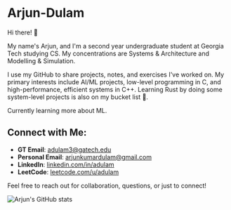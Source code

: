 # Arjun-Dulam 

Hi there! 👋

My name's Arjun, and I'm a second year undergraduate student at Georgia Tech studying CS. My concentrations are Systems & Architecture and Modelling & Simulation.

I use my GitHub to share projects, notes, and exercises I've worked on. My primary interests include AI/ML projects, low-level programming in C, and high-performance, efficient systems in C++. Learning Rust by doing some system-level projects is also on my bucket list 🙂.

Currently learning more about ML.

## Connect with Me:

- **GT Email**: [adulam3@gatech.edu](mailto:adulam3@gatech.edu)  
- **Personal Email**: [arjunkumardulam@gmail.com](mailto:arjunkumardulam@gmail.com)  
- **LinkedIn**: [linkedin.com/in/adulam](https://www.linkedin.com/in/adulam)  
- **LeetCode**: [leetcode.com/u/adulam](https://leetcode.com/u/adulam)  

Feel free to reach out for collaboration, questions, or just to connect!

![Arjun's GitHub stats](https://github-readme-stats.vercel.app/api?username=Arjun-Dulam&show_icons=true&theme=transparent)

